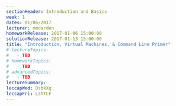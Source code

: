 ```yaml
---
sectionHeader: Introduction and Basics
week: 1
dates: 01/06/2017
lecturer: mmdarden
homeworkRelease: 2017-01-06 15:00:00
solutionRelease: 2017-01-13 15:00:00
title: "Introduction, Virtual Machines, & Command Line Primer"
# lectureTopics:
#   - TBD
# homeworkTopics:
#   - TBD
# advancedTopics:
#   - TBD
lectureSummary:
leccapWed: DsbkXq
leccapFri: L3hTLF
---
```

